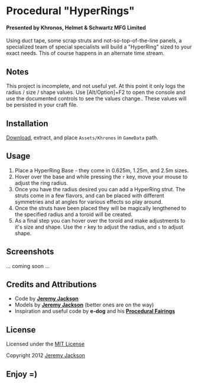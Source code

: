 # Procedural "HyperRings"

#### Presented by Khronos, Helmet & Schwartz MFG Limited

Using duct tape, some scrap struts and not-so-top-of-the-line panels, a specialized team of special specialists will build a "HyperRing" sized to your exact needs. This of course happens in an alternate time stream.


## Notes

This project is incomplete, and not useful yet. At this point it only logs the radius / size / shape values.
Use [Alt/Option]+F2 to open the console and use the documented controls to see the values change.. These values will be persisted in your craft file.


## Installation

[Download](https://github.com/jejacks0n/khronos-procedural-rings/archive/master.zip), extract, and place `Assets/Khronos` in `GameData` path.


## Usage

1. Place a HyperRing Base - they come in 0.625m, 1.25m, and 2.5m sizes.
2. Hover over the base and while pressing the `r` key, move your mouse to adjust the ring radius.
3. Once you have the radius desired you can add a HyperRing strut. The struts come in a few flavors, and can be placed with different symmetries and at angles for various effects so play around.
4. Once the struts have been placed they will be magically lengthened to the specified radius and a toroid will be created.
5. As a final step you can hover over the toroid and make adjustments to it's size and shape. Use the `r` key to adjust the radius, and `s` to adjust shape.


## Screenshots

... coming soon ...


## Credits and Attributions

- Code by **[Jeremy Jackson](https://github.com/jejacks0n)**
- Models by **[Jeremy Jackson](https://github.com/jejacks0n)** (better ones are on the way)
- Inspiration and useful code by **e-dog** and his **[Procedural Fairings](http://kerbalspaceport.com/procedural-fairings/)**


## License

Licensed under the [MIT License](http://opensource.org/licenses/mit-license.php)

Copyright 2012 [Jeremy Jackson](https://github.com/jejacks0n)


## Enjoy =)